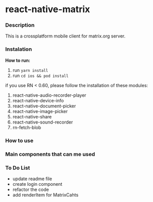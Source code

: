 # react-native-matrix

### Description

This is a crossplatform mobile client for matrix.org server.

### Instalation

**How to run:**

1. run `yarn install`
2. run `cd ios && pod install`

if you use RN < 0.60, please follow the installation of these modules:
1. react-native-audio-recorder-player
2. react-native-device-info
3. react-native-document-picker
4. react-native-image-picker
5. react-native-share
6. react-native-sound-recorder
7. rn-fetch-blob

### How to use

### Main components that can me used

### To Do List

- update readme file
- create login component
- refactor the code
- add renderItem for MatrixCahts
